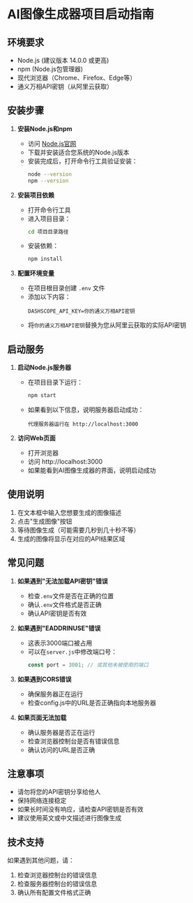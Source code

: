 # AI图像生成器项目启动指南

## 环境要求

- Node.js (建议版本 14.0.0 或更高)
- npm (Node.js包管理器)
- 现代浏览器（Chrome、Firefox、Edge等）
- 通义万相API密钥（从阿里云获取）

## 安装步骤

1. **安装Node.js和npm**
   - 访问 [Node.js官网](https://nodejs.org/)
   - 下载并安装适合您系统的Node.js版本
   - 安装完成后，打开命令行工具验证安装：
     ```bash
     node --version
     npm --version
     ```

2. **安装项目依赖**
   - 打开命令行工具
   - 进入项目目录：
     ```bash
     cd 项目目录路径
     ```
   - 安装依赖：
     ```bash
     npm install
     ```

3. **配置环境变量**
   - 在项目根目录创建 `.env` 文件
   - 添加以下内容：
     ```
     DASHSCOPE_API_KEY=你的通义万相API密钥
     ```
   - 将`你的通义万相API密钥`替换为您从阿里云获取的实际API密钥

## 启动服务

1. **启动Node.js服务器**
   - 在项目目录下运行：
     ```bash
     npm start
     ```
   - 如果看到以下信息，说明服务器启动成功：
     ```
     代理服务器运行在 http://localhost:3000
     ```

2. **访问Web页面**
   - 打开浏览器
   - 访问 http://localhost:3000
   - 如果能看到AI图像生成器的界面，说明启动成功

## 使用说明

1. 在文本框中输入您想要生成的图像描述
2. 点击"生成图像"按钮
3. 等待图像生成（可能需要几秒到几十秒不等）
4. 生成的图像将显示在对应的API结果区域

## 常见问题

1. **如果遇到"无法加载API密钥"错误**
   - 检查`.env`文件是否在正确的位置
   - 确认`.env`文件格式是否正确
   - 确认API密钥是否有效

2. **如果遇到"EADDRINUSE"错误**
   - 这表示3000端口被占用
   - 可以在`server.js`中修改端口号：
     ```javascript
     const port = 3001; // 或其他未被使用的端口
     ```

3. **如果遇到CORS错误**
   - 确保服务器正在运行
   - 检查config.js中的URL是否正确指向本地服务器

4. **如果页面无法加载**
   - 确认服务器是否正在运行
   - 检查浏览器控制台是否有错误信息
   - 确认访问的URL是否正确

## 注意事项

- 请勿将您的API密钥分享给他人
- 保持网络连接稳定
- 如果长时间没有响应，请检查API密钥是否有效
- 建议使用英文或中文描述进行图像生成

## 技术支持

如果遇到其他问题，请：
1. 检查浏览器控制台的错误信息
2. 检查服务器控制台的错误信息
3. 确认所有配置文件格式正确 